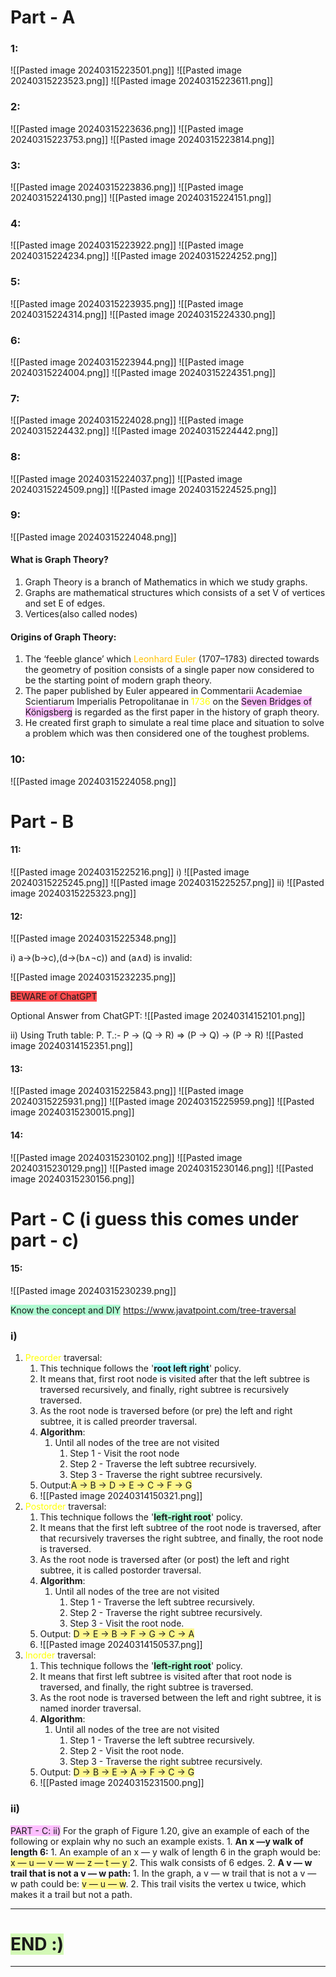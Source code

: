 # Part - A
### 1:
![[Pasted image 20240315223501.png]]
![[Pasted image 20240315223523.png]]
![[Pasted image 20240315223611.png]]

### 2:
![[Pasted image 20240315223636.png]]
![[Pasted image 20240315223753.png]]
![[Pasted image 20240315223814.png]]

### 3:
![[Pasted image 20240315223836.png]]
![[Pasted image 20240315224130.png]]
![[Pasted image 20240315224151.png]]

### 4:
![[Pasted image 20240315223922.png]]
![[Pasted image 20240315224234.png]]
![[Pasted image 20240315224252.png]]



### 5:
![[Pasted image 20240315223935.png]]
![[Pasted image 20240315224314.png]]
![[Pasted image 20240315224330.png]]



### 6:
![[Pasted image 20240315223944.png]]
![[Pasted image 20240315224004.png]]
![[Pasted image 20240315224351.png]]


### 7:
![[Pasted image 20240315224028.png]]
![[Pasted image 20240315224432.png]]
![[Pasted image 20240315224442.png]]

### 8:
![[Pasted image 20240315224037.png]]
![[Pasted image 20240315224509.png]]
![[Pasted image 20240315224525.png]]

### 9:
![[Pasted image 20240315224048.png]]
#### What is Graph Theory?
1. Graph Theory is a branch of Mathematics in which we study graphs.
2. Graphs are mathematical structures which consists of a set V of vertices and set E of edges. 
3. Vertices(also called nodes)
#### Origins of Graph Theory:
1. The ‘feeble glance’ which <font color="#ffc000">Leonhard Euler</font> (1707–1783) directed towards the geometry of position consists of a single paper now considered to be the starting point of modern graph theory.
2. The paper published by Euler appeared in Commentarii Academiae Scientiarum Imperialis Petropolitanae in <font color="#ffff00">1736</font> on the <span style="background:#fdbfff">Seven Bridges of Königsberg</span> is regarded as the first paper in the history of graph theory.
3. He created first graph to simulate a real time place and situation to solve a problem which was then considered one of the toughest problems.

### 10:
![[Pasted image 20240315224058.png]]

# Part - B

#### 11:
![[Pasted image 20240315225216.png]]
i)
![[Pasted image 20240315225245.png]]
![[Pasted image 20240315225257.png]]
ii)
![[Pasted image 20240315225323.png]]

#### 12:
![[Pasted image 20240315225348.png]]

i) a→(b→c),(d→(b∧¬c)) and (a∧d) is invalid:

![[Pasted image 20240315232235.png]]

<span style="background:#ff4d4f">BEWARE of ChatGPT</span>

Optional Answer from ChatGPT:
 ![[Pasted image 20240314152101.png]]

ii) Using Truth table: P. T.:- P -> (Q -> R) => (P -> Q) -> (P -> R)
![[Pasted image 20240314152351.png]]

#### 13:
![[Pasted image 20240315225843.png]]
![[Pasted image 20240315225931.png]]
![[Pasted image 20240315225959.png]]
![[Pasted image 20240315230015.png]]


#### 14:
![[Pasted image 20240315230102.png]]
![[Pasted image 20240315230129.png]]
![[Pasted image 20240315230146.png]]
![[Pasted image 20240315230156.png]]

# Part - C (i guess this comes under part - c)
#### 15:
![[Pasted image 20240315230239.png]]

<span style="background:#affad1">Know the concept and DIY</span>
https://www.javatpoint.com/tree-traversal
### i)
1. <font color="#ffff00">Preorder</font> traversal:
	1. This technique follows the '**<span style="background:#b1ffff">root left right</span>**' policy.
	2. It means that, first root node is visited after that the left subtree is traversed recursively, and finally, right subtree is recursively traversed. 
	3. As the root node is traversed before (or pre) the left and right subtree, it is called preorder traversal.
	4. **Algorithm**:
		1. Until all nodes of the tree are not visited  
			1.  Step 1 - Visit the root node  
			2. Step 2 - Traverse the left subtree recursively.  
			3. Step 3 - Traverse the right subtree recursively.
	5. Output:<span style="background:#fff88f">A → B → D → E → C → F → G</span>
	6. ![[Pasted image 20240314150321.png]]
2. <font color="#ffff00">Postorder</font> traversal:
	1. This technique follows the '**<span style="background:#affad1">left-right root</span>**' policy. 
	2. It means that the first left subtree of the root node is traversed, after that recursively traverses the right subtree, and finally, the root node is traversed. 
	3. As the root node is traversed after (or post) the left and right subtree, it is called postorder traversal.
	4. **Algorithm**:
		1. Until all nodes of the tree are not visited  
			1. Step 1 - Traverse the left subtree recursively.  
			2. Step 2 - Traverse the right subtree recursively.  
			3. Step 3 - Visit the root node.
	5. Output: <span style="background:#fff88f">D → E → B → F → G → C → A</span>
	6. ![[Pasted image 20240314150537.png]]
3. <font color="#ffff00">Inorder</font> traversal:
	1. This technique follows the '**<span style="background:#affad1">left-right root</span>**' policy. 
	2. It means that first left subtree is visited after that root node is traversed, and finally, the right subtree is traversed. 
	3. As the root node is traversed between the left and right subtree, it is named inorder traversal.
	5. **Algorithm**:
		1. Until all nodes of the tree are not visited  
			1. Step 1 - Traverse the left subtree recursively.  
			2. Step 2 - Visit the root node.
			3. Step 3 - Traverse the right subtree recursively.
	6. Output: <span style="background:#fff88f">D → B → E → A → F → C → G</span>
	7. ![[Pasted image 20240315231500.png]]

### ii)
<span style="background:#fdbfff">PART - C: ii)</span> For the graph of Figure 1.20, give an example of each of the following or explain why no such an example exists. 
	1. **An x —y walk of length 6:**
		1. An example of an x — y walk of length 6 in the graph would be: <span style="background:#fff88f">x — u — v — w — z — t — y </span>
		2. This walk consists of 6 edges.
	2. **A v — w trail that is not a v — w path:**
		1. In the graph, a v — w trail that is not a v — w path could be: <span style="background:#fff88f">v — u — w</span>. 
		2. This trail visits the vertex u twice, which makes it a trail but not a path.



----------
# <span style="background:#d3f8b6">END :)</span>

-----------

